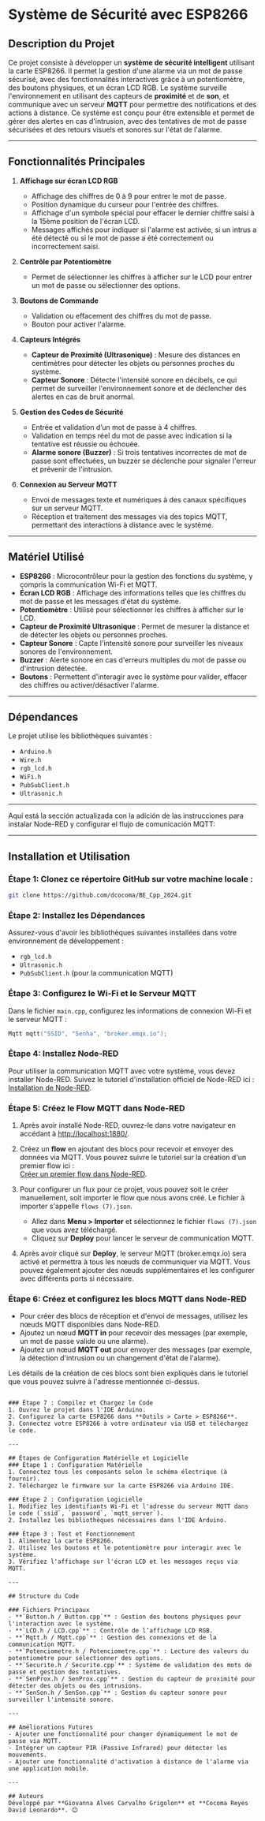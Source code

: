 # Système de Sécurité avec ESP8266

## Description du Projet  
Ce projet consiste à développer un **système de sécurité intelligent** utilisant la carte ESP8266. Il permet la gestion d'une alarme via un mot de passe sécurisé, avec des fonctionnalités interactives grâce à un potentiomètre, des boutons physiques, et un écran LCD RGB. Le système surveille l'environnement en utilisant des capteurs de **proximité** et de **son**, et communique avec un serveur **MQTT** pour permettre des notifications et des actions à distance. Ce système est conçu pour être extensible et permet de gérer des alertes en cas d'intrusion, avec des tentatives de mot de passe sécurisées et des retours visuels et sonores sur l'état de l'alarme.

---

## Fonctionnalités Principales  
1. **Affichage sur écran LCD RGB**  
   - Affichage des chiffres de 0 à 9 pour entrer le mot de passe.  
   - Position dynamique du curseur pour l'entrée des chiffres.  
   - Affichage d'un symbole spécial pour effacer le dernier chiffre saisi à la 15ème position de l'écran LCD.  
   - Messages affichés pour indiquer si l'alarme est activée, si un intrus a été détecté ou si le mot de passe a été correctement ou incorrectement saisi.
  
2. **Contrôle par Potentiomètre**  
   - Permet de sélectionner les chiffres à afficher sur le LCD pour entrer un mot de passe ou sélectionner des options.
  
3. **Boutons de Commande**  
   - Validation ou effacement des chiffres du mot de passe.
   - Bouton pour activer l'alarme.
  
4. **Capteurs Intégrés**  
   - **Capteur de Proximité (Ultrasonique)** : Mesure des distances en centimètres pour détecter les objets ou personnes proches du système.  
   - **Capteur Sonore** : Détecte l'intensité sonore en décibels, ce qui permet de surveiller l'environnement sonore et de déclencher des alertes en cas de bruit anormal.
  
5. **Gestion des Codes de Sécurité**  
   - Entrée et validation d’un mot de passe à 4 chiffres.  
   - Validation en temps réel du mot de passe avec indication si la tentative est réussie ou échouée.  
   - **Alarme sonore (Buzzer)** : Si trois tentatives incorrectes de mot de passe sont effectuées, un buzzer se déclenche pour signaler l'erreur et prévenir de l'intrusion.
  
6. **Connexion au Serveur MQTT**  
   - Envoi de messages texte et numériques à des canaux spécifiques sur un serveur MQTT.  
   - Réception et traitement des messages via des topics MQTT, permettant des interactions à distance avec le système.

---

## Matériel Utilisé  
- **ESP8266** : Microcontrôleur pour la gestion des fonctions du système, y compris la communication Wi-Fi et MQTT.  
- **Écran LCD RGB** : Affichage des informations telles que les chiffres du mot de passe et les messages d'état du système.  
- **Potentiomètre** : Utilisé pour sélectionner les chiffres à afficher sur le LCD.  
- **Capteur de Proximité Ultrasonique** : Permet de mesurer la distance et de détecter les objets ou personnes proches.  
- **Capteur Sonore** : Capte l'intensité sonore pour surveiller les niveaux sonores de l'environnement.  
- **Buzzer** : Alerte sonore en cas d'erreurs multiples du mot de passe ou d'intrusion détectée.  
- **Boutons** : Permettent d'interagir avec le système pour valider, effacer des chiffres ou activer/désactiver l'alarme.  

---

## Dépendances  
Le projet utilise les bibliothèques suivantes :  
- `Arduino.h`  
- `Wire.h`  
- `rgb_lcd.h`  
- `WiFi.h`  
- `PubSubClient.h`  
- `Ultrasonic.h`  

---
Aquí está la sección actualizada con la adición de las instrucciones para instalar Node-RED y configurar el flujo de comunicación MQTT:

---

## Installation et Utilisation  

### Étape 1: Clonez ce répertoire GitHub sur votre machine locale : 
```bash
git clone https://github.com/dcocoma/BE_Cpp_2024.git
```

### Étape 2: Installez les Dépendances  
Assurez-vous d'avoir les bibliothèques suivantes installées dans votre environnement de développement :
- `rgb_lcd.h`
- `Ultrasonic.h`
- `PubSubClient.h` (pour la communication MQTT)

### Étape 3: Configurez le Wi-Fi et le Serveur MQTT  
Dans le fichier `main.cpp`, configurez les informations de connexion Wi-Fi et le serveur MQTT :
```cpp
Mqtt mqtt("SSID", "Senha", "broker.emqx.io");
```

### Étape 4: Installez Node-RED  
Pour utiliser la communication MQTT avec votre système, vous devez installer Node-RED. Suivez le tutoriel d'installation officiel de Node-RED ici :  
[Installation de Node-RED](https://nodered.org/docs/getting-started/local).

### Étape 5: Créez le Flow MQTT dans Node-RED  
1. Après avoir installé Node-RED, ouvrez-le dans votre navigateur en accédant à [http://localhost:1880/](http://localhost:1880/).  
2. Créez un **flow** en ajoutant des blocs pour recevoir et envoyer des données via MQTT. Vous pouvez suivre le tutoriel sur la création d'un premier flow ici :  
[Créer un premier flow dans Node-RED](https://nodered.org/docs/tutorials/first-flow).
3. Pour configurer un flux pour ce projet, vous pouvez soit le créer manuellement, soit importer le flow que nous avons créé. Le fichier à importer s'appelle `flows (7).json`.  
   - Allez dans **Menu > Importer** et sélectionnez le fichier `flows (7).json` que vous avez téléchargé.
   - Cliquez sur **Deploy** pour lancer le serveur de communication MQTT.
   
4. Après avoir cliqué sur **Deploy**, le serveur MQTT (broker.emqx.io) sera activé et permettra à tous les nœuds de communiquer via MQTT. Vous pouvez également ajouter des nœuds supplémentaires et les configurer avec différents ports si nécessaire.

### Étape 6: Créez et configurez les blocs MQTT dans Node-RED  
- Pour créer des blocs de réception et d'envoi de messages, utilisez les nœuds MQTT disponibles dans Node-RED.
- Ajoutez un nœud **MQTT in** pour recevoir des messages (par exemple, un mot de passe valide ou une alarme).
- Ajoutez un nœud **MQTT out** pour envoyer des messages (par exemple, la détection d'intrusion ou un changement d'état de l'alarme).
  
Les détails de la création de ces blocs sont bien expliqués dans le tutoriel que vous pouvez suivre à l'adresse mentionnée ci-dessus.

```

### Étape 7 : Compilez et Chargez le Code  
1. Ouvrez le projet dans l'IDE Arduino.  
2. Configurez la carte ESP8266 dans **Outils > Carte > ESP8266**.  
3. Connectez votre ESP8266 à votre ordinateur via USB et téléchargez le code.

---

## Étapes de Configuration Matérielle et Logicielle  
### Étape 1 : Configuration Matérielle  
1. Connectez tous les composants selon le schéma électrique (à fournir).  
2. Téléchargez le firmware sur la carte ESP8266 via Arduino IDE.

### Étape 2 : Configuration Logicielle  
1. Modifiez les identifiants Wi-Fi et l'adresse du serveur MQTT dans le code (`ssid`, `password`, `mqtt_server`).  
2. Installez les bibliothèques nécessaires dans l'IDE Arduino.

### Étape 3 : Test et Fonctionnement  
1. Alimentez la carte ESP8266.  
2. Utilisez les boutons et le potentiomètre pour interagir avec le système.  
3. Vérifiez l'affichage sur l'écran LCD et les messages reçus via MQTT.

---

## Structure du Code  

### Fichiers Principaux  
- **`Button.h / Button.cpp`** : Gestion des boutons physiques pour l'interaction avec le système.  
- **`LCD.h / LCD.cpp`** : Contrôle de l’affichage LCD RGB.  
- **`Mqtt.h / Mqtt.cpp`** : Gestion des connexions et de la communication MQTT.  
- **`Potenciometre.h / Potenciometre.cpp`** : Lecture des valeurs du potentiomètre pour sélectionner des options.  
- **`Securite.h / Securite.cpp`** : Système de validation des mots de passe et gestion des tentatives.  
- **`SenProx.h / SenProx.cpp`** : Gestion du capteur de proximité pour détecter des objets ou des intrusions.  
- **`SenSon.h / SenSon.cpp`** : Gestion du capteur sonore pour surveiller l'intensité sonore.

---

## Améliorations Futures  
- Ajouter une fonctionnalité pour changer dynamiquement le mot de passe via MQTT.  
- Intégrer un capteur PIR (Passive Infrared) pour détecter les mouvements.  
- Ajouter une fonctionnalité d'activation à distance de l'alarme via une application mobile.

---

## Auteurs
Développé par **Giovanna Alves Carvalho Grigolon** et **Cocoma Reyes David Leonardo**. 😊  
